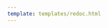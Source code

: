 ```yaml
---
template: templates/redoc.html
---
```


<redoc spec-url="{{base_path}}/apis/organization-apis/restapis/notification-senders.yaml" theme='{{redoc_theme}}'></redoc>
